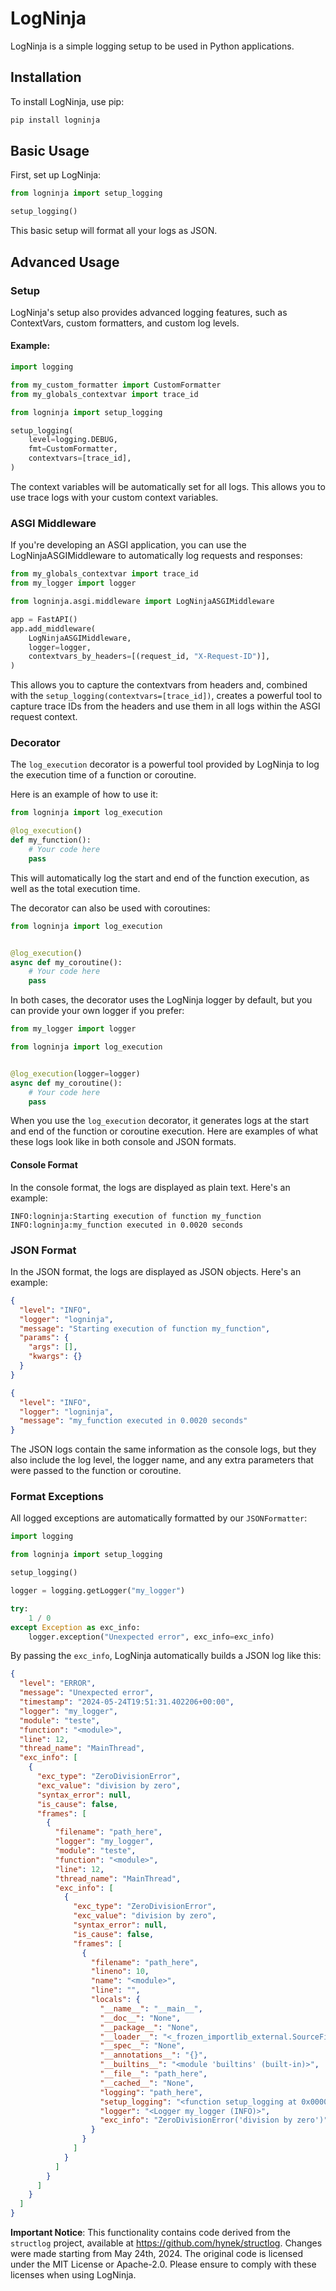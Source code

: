 # LogNinja
LogNinja is a simple logging setup to be used in Python applications.

## Installation

To install LogNinja, use pip:
```sh
pip install logninja
```

## Basic Usage
First, set up LogNinja:
```python
from logninja import setup_logging

setup_logging()
```

This basic setup will format all your logs as JSON.

## Advanced Usage
### Setup
LogNinja's setup also provides advanced logging features, such as ContextVars, custom formatters, and custom log levels.
#### Example:
```python
import logging

from my_custom_formatter import CustomFormatter
from my_globals_contextvar import trace_id

from logninja import setup_logging

setup_logging(
    level=logging.DEBUG,
    fmt=CustomFormatter,
    contextvars=[trace_id],
)
```

The context variables will be automatically set for all logs. This allows you to use trace logs with your custom context variables.

### ASGI Middleware
If you're developing an ASGI application, you can use the LogNinjaASGIMiddleware to automatically log requests and responses:
```python
from my_globals_contextvar import trace_id
from my_logger import logger

from logninja.asgi.middleware import LogNinjaASGIMiddleware

app = FastAPI()
app.add_middleware(
    LogNinjaASGIMiddleware,
    logger=logger,
    contextvars_by_headers=[(request_id, "X-Request-ID")],
)
```

This allows you to capture the contextvars from headers and, combined with the `setup_logging(contextvars=[trace_id])`, creates a powerful tool to capture trace IDs from the headers and use them in all logs within the ASGI request context.

### Decorator
The `log_execution` decorator is a powerful tool provided by LogNinja to log the execution time of a function or coroutine.

Here is an example of how to use it:

```python
from logninja import log_execution

@log_execution()
def my_function():
    # Your code here
    pass
```

This will automatically log the start and end of the function execution, as well as the total execution time.

The decorator can also be used with coroutines:
```python
from logninja import log_execution


@log_execution()
async def my_coroutine():
    # Your code here
    pass
```
In both cases, the decorator uses the LogNinja logger by default, but you can provide your own logger if you prefer:
```python
from my_logger import logger

from logninja import log_execution


@log_execution(logger=logger)
async def my_coroutine():
    # Your code here
    pass
```

When you use the `log_execution` decorator, it generates logs at the start and end of the function or coroutine execution. Here are examples of what these logs look like in both console and JSON formats.

#### Console Format
In the console format, the logs are displayed as plain text. Here's an example:

```plaintext
INFO:logninja:Starting execution of function my_function
INFO:logninja:my_function executed in 0.0020 seconds
```

### JSON Format
In the JSON format, the logs are displayed as JSON objects. Here's an example:
```json
{
  "level": "INFO",
  "logger": "logninja",
  "message": "Starting execution of function my_function",
  "params": {
    "args": [],
    "kwargs": {}
  }
}

{
  "level": "INFO",
  "logger": "logninja",
  "message": "my_function executed in 0.0020 seconds"
}
```
The JSON logs contain the same information as the console logs, but they also include the log level, the logger name, and any extra parameters that were passed to the function or coroutine.

### Format Exceptions
All logged exceptions are automatically formatted by our `JSONFormatter`:
```python
import logging

from logninja import setup_logging

setup_logging()

logger = logging.getLogger("my_logger")

try:
    1 / 0
except Exception as exc_info:
    logger.exception("Unexpected error", exc_info=exc_info)
```
By passing the `exc_info`, LogNinja automatically builds a JSON log like this:

```json
{
  "level": "ERROR",
  "message": "Unexpected error",
  "timestamp": "2024-05-24T19:51:31.402206+00:00",
  "logger": "my_logger",
  "module": "teste",
  "function": "<module>",
  "line": 12,
  "thread_name": "MainThread",
  "exc_info": [
    {
      "exc_type": "ZeroDivisionError",
      "exc_value": "division by zero",
      "syntax_error": null,
      "is_cause": false,
      "frames": [
        {
          "filename": "path_here",
          "logger": "my_logger",
          "module": "teste",
          "function": "<module>",
          "line": 12,
          "thread_name": "MainThread",
          "exc_info": [
            {
              "exc_type": "ZeroDivisionError",
              "exc_value": "division by zero",
              "syntax_error": null,
              "is_cause": false,
              "frames": [
                {
                  "filename": "path_here",
                  "lineno": 10,
                  "name": "<module>",
                  "line": "",
                  "locals": {
                    "__name__": "__main__",
                    "__doc__": "None",
                    "__package__": "None",
                    "__loader__": "<_frozen_importlib_external.SourceFileLoader object at 0x000001FDA90251D0>",
                    "__spec__": "None",
                    "__annotations__": "{}",
                    "__builtins__": "<module 'builtins' (built-in)>",
                    "__file__": "path_here",
                    "__cached__": "None",
                    "logging": "path_here",
                    "setup_logging": "<function setup_logging at 0x000001FDA91BA7A0>",
                    "logger": "<Logger my_logger (INFO)>",
                    "exc_info": "ZeroDivisionError('division by zero')"
                  }
                }
              ]
            }
          ]
        }
      ]
    }
  ]
}
```
**Important Notice**: This functionality contains code derived from the `structlog` project, available at https://github.com/hynek/structlog. Changes were made starting from May 24th, 2024. The original code is licensed under the MIT License or Apache-2.0. Please ensure to comply with these licenses when using LogNinja.